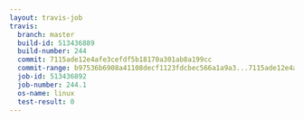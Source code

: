 ```yaml
---
layout: travis-job
travis:
  branch: master
  build-id: 513436889
  build-number: 244
  commit: 7115ade12e4afe3cefdf5b18170a301ab8a199cc
  commit-range: b97536b6908a41108decf1123fdcbec566a1a9a3...7115ade12e4afe3cefdf5b18170a301ab8a199cc
  job-id: 513436892
  job-number: 244.1
  os-name: linux
  test-result: 0
---
```

